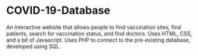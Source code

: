 # COVID-19-Database
An interactive website that allows people to find vaccination sites, find patients, search for vaccination status, and find doctors. Uses HTML, CSS, and a bit of Javascript. Uses PHP to connect to the pre-existing database, developed using SQL.

